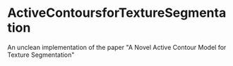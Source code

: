 # ActiveContoursforTextureSegmentation
An unclean implementation of the paper "A Novel Active Contour Model for Texture Segmentation"
